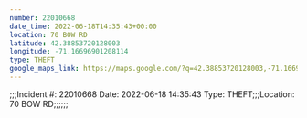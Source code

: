```yaml
---
number: 22010668
date_time: 2022-06-18T14:35:43+00:00
location: 70 BOW RD
latitude: 42.38853720128003
longitude: -71.16696901208114
type: THEFT
google_maps_link: https://maps.google.com/?q=42.38853720128003,-71.16696901208114
---
```


;;;Incident #: 22010668  Date: 2022-06-18 14:35:43   Type: THEFT;;;Location: 70 BOW RD;;;;;;
